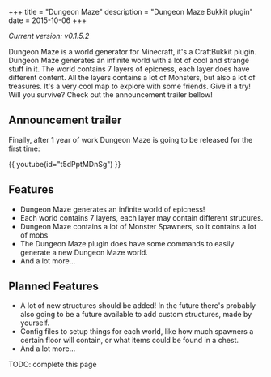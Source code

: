 +++
title = "Dungeon Maze"
description = "Dungeon Maze Bukkit plugin"
date = 2015-10-06
+++

_Current version: v0.1.5.2_

Dungeon Maze is a world generator for Minecraft, it's a CraftBukkit plugin.
Dungeon Maze generates an infinite world with a lot of cool and strange stuff in
it. The world contains 7 layers of epicness, each layer does have different
content. All the layers contains a lot of Monsters, but also a lot of treasures.
It's a very cool map to explore with some friends. Give it a try! Will you
survive?  Check out the announcement trailer bellow!

## Announcement trailer
Finally, after 1 year of work Dungeon Maze is going to be released for the first
time:

{{ youtube(id="t5dPptMDnSg") }}

## Features
- Dungeon Maze generates an infinite world of epicness!
- Each world contains 7 layers, each layer may contain different strucures.
- Dungeon Maze contains a lot of Monster Spawners, so it contains a lot of mobs
- The Dungeon Maze plugin does have some commands to easily generate a new Dungeon Maze world.
- And a lot more...

## Planned Features
- A lot of new structures should be added! In the future there's probably also
  going to be a future available to add custom structures, made by yourself.
- Config files to setup things for each world, like how much spawners a certain
  floor will contain, or what items could be found in a chest.
- And a lot more...

TODO: complete this page
